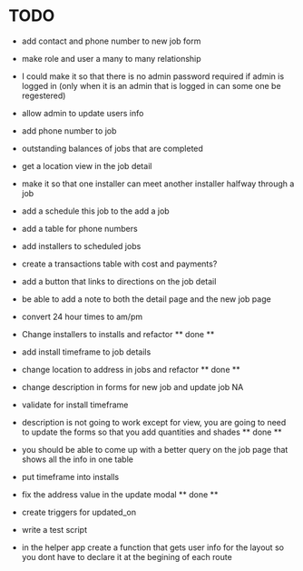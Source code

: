# TODO

* add contact and phone number to new job form

* make role and user a many to many relationship

* I could make it so that there is no admin password required if admin is logged in (only when it is an admin that is logged in can some one be regestered)

* allow admin to update users info

* add phone number to job

* outstanding balances of jobs that are completed

* get a location view in the job detail

* make it so that one installer can meet another installer halfway through a job

* add a schedule this job to the add a job

* add a table for phone numbers

* add installers to scheduled jobs

* create a transactions table with cost and payments?

* add a button that links to directions on the job detail

* be able to add a note to both the detail page and the new job page

* convert 24 hour times to am/pm

* Change installers to installs and refactor ** done **

* add install timeframe to job details

* change location to address in jobs and refactor ** done **

* change description in forms for new job and update job NA

* validate for install timeframe

* description is not going to work except for view, you are going to need to update the forms so that you add quantities and shades ** done **

* you should be able to come up with a better query on the job page that shows all the info in one table

* put timeframe into installs

* fix the address value in the update modal ** done **

* create triggers for updated_on

* write a test script

* in the helper app create a function that gets user info for the layout so you dont have to declare it at the begining of each route
